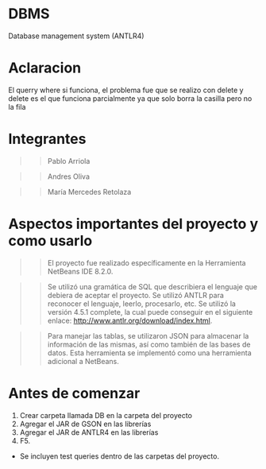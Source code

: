 # DBMS
Database management system (ANTLR4)

# Aclaracion
El querry where si funciona, el problema fue que se realizo con delete y delete es el 
que funciona parcialmente ya que solo borra la casilla pero no la fila

# Integrantes
>> Pablo Arriola 

>> Andres Oliva 

>> María Mercedes Retolaza 

# Aspectos importantes del proyecto y como usarlo 

>> El proyecto fue realizado específicamente en la Herramienta NetBeans IDE 8.2.0.

>> Se utilizó una gramática de SQL que describiera el lenguaje que debiera de aceptar el proyecto. Se utilizó ANTLR
para reconocer el lenguaje, leerlo, procesarlo, etc. Se utilizó la versión 4.5.1 complete, la cual puede conseguir
en el siguiente enlace: http://www.antlr.org/download/index.html.

>> Para manejar las tablas, se utilizaron JSON para almacenar la información de las mismas, así como también de las bases de datos.
Esta herramienta se implementó como una herramienta adicional a NetBeans. 

# Antes de comenzar 

1. Crear carpeta llamada DB en la carpeta del proyecto
2. Agregar el JAR de GSON en las librerías 
3. Agregar el JAR de ANTLR4 en las librerías
4. F5.

- Se incluyen test queries dentro de las carpetas del proyecto. 
